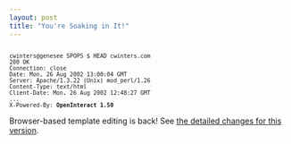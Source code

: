 ```yaml
---
layout: post
title: "You're Soaking in It!"
---
```




<pre><font size="-1">
cwinters@genesee SPOPS $ HEAD cwinters.com
200 OK
Connection: close
Date: Mon, 26 Aug 2002 13:00:04 GMT
Server: Apache/1.3.22 (Unix) mod_perl/1.26
Content-Type: text/html
Client-Date: Mon, 26 Aug 2002 12:48:27 GMT
...
X-Powered-By: <b>OpenInteract 1.50</b>
</font></pre>

<p>Browser-based template editing is back! See <a href="http://sourceforge.net/project/shownotes.php?release_id=107160">the detailed changes for this version</a>.


